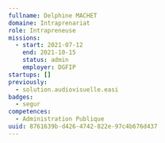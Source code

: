 ```yaml
---
fullname: Delphine MACHET
domaine: Intraprenariat
role: Intrapreneuse
missions:
  - start: 2021-07-12
    end: 2021-10-15
    status: admin
    employer: DGFIP
startups: []
previously:
  - solution.audiovisuelle.easi
badges:
  - segur
competences:
  - Administration Publique
uuid: 8761639b-d426-4742-822e-97c4b676d437
---
```

